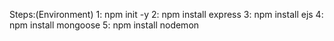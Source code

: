 Steps:(Environment)
1: npm init -y
2: npm install express
3: npm install ejs
4: npm install mongoose
5: npm install nodemon
